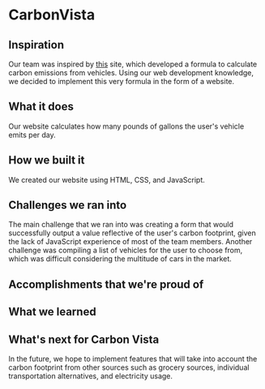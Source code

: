 # CarbonVista

## Inspiration
Our team was inspired by [this](https://streets.mn/2019/09/06/graphic-whats-a-vehicles-carbon-footprint/) site, which developed a formula to calculate carbon emissions from vehicles. Using our web development knowledge, we decided to implement this very formula in the form of a website.
## What it does
Our website calculates how many pounds of gallons the user's vehicle emits per day. 
## How we built it
We created our website using HTML, CSS, and JavaScript.
## Challenges we ran into
The main challenge that we ran into was creating a form that would successfully output a value reflective of the user's carbon footprint, given the lack of JavaScript experience of most of the team members. Another challenge was compiling a list of vehicles for the user to choose from, which was difficult considering the multitude of cars in the market.
## Accomplishments that we're proud of

## What we learned

## What's next for Carbon Vista
In the future, we hope to implement features that will take into account the carbon footprint from other sources such as grocery sources, individual transportation alternatives, and electricity usage.
